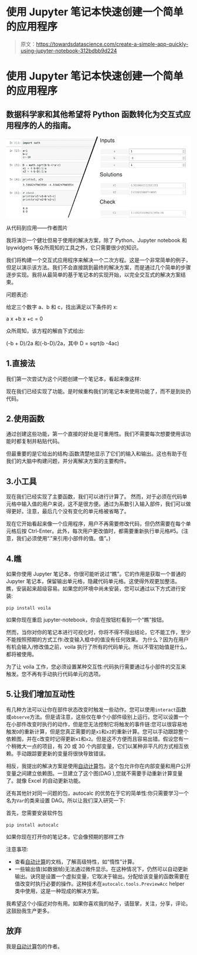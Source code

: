 # 使用 Jupyter 笔记本快速创建一个简单的应用程序

> 原文：<https://towardsdatascience.com/create-a-simple-app-quickly-using-jupyter-notebook-312bdbb9d224>

# 使用 Jupyter 笔记本快速创建一个简单的应用程序

## 数据科学家和其他希望将 Python 函数转化为交互式应用程序的人的指南。

![](img/f639772f33ffbdf9e35fab505eedbbec.png)

从代码到应用——作者图片

我将演示一个健壮但易于使用的解决方案，除了 Python、Jupyter notebook 和 Ipywidgets 等众所周知的工具之外，它只需要很少的知识。

我们将构建一个交互式应用程序来解决一个二次方程。这是一个非常简单的例子，但足以演示该方法。我们不会直接跳到最终的解决方案，而是通过几个简单的步骤逐步实现。我将从最简单的基于笔记本的实现开始，以完全交互式的解决方案结束。

问题表述:

给定三个数字 a、b 和 c，找出满足以下条件的 x:

a x +b x +c = 0

众所周知，该方程的解由下式给出:

(-b + D)/2a 和(-b-D)/2a，其中 D = sqrt(b -4ac)

## 1.直接法

我们第一次尝试为这个问题创建一个笔记本，看起来像这样:

现在我们已经实现了功能。是时候重构我们的笔记本来使用功能了，而不是到处扔代码。

## 2.使用函数

通过创建这些功能，第一个直接的好处是可重用性。我们不需要每次想要使用该功能时都复制并粘贴代码。

但最重要的是它给出的结构:函数清楚地显示了它们的输入和输出。这也有助于在我们的大脑中构建问题，并分离解决方案的主要构件。

## 3.小工具

现在我们已经实现了主要函数，我们可以进行计算了。
然而，对于必须在代码单元格中输入值的用户来说，这不是很方便。通过为系数引入输入部件，我们可以做得更好。注意，最后几个没有变化的单元格被省略了。

现在它开始看起来像一个应用程序，用户不再需要修改代码，但仍然需要在每个单元格后按 Ctrl-Enter。此外，每次用户更改值时，都需要重新执行单元格#5。(注意，我们必须使用“.”来引用小部件的值。值”。)

## 4.瞧

如果你使用 Jupyter 笔记本，你很可能听说过“瞧”。它的作用是获取一个普通的 Jupyter 笔记本，保留输出单元格，隐藏代码单元格。这使得外观更加整洁。
瞧，安装起来超级容易。如果您的环境中尚未安装，您可以通过以下方式进行安装:

`pip install voila`

如果你现在重启 jupyter-notebook，你会在按钮栏看到一个“瞧”按钮。

然而，当你对你的笔记本进行可视化时，你将不得不得出结论，它不能工作，至少不能按照预期的方式工作:改变输入框中的值没有任何效果。
为什么？因为在用户有机会输入/修改值之前，voila 执行了所有的代码单元。所以不管初始值是什么，都将被使用。

为了让 voila 工作，您必须设置某种交互性:代码执行需要通过与小部件的交互来触发。您不再有手动执行代码单元的选项。

## 5.让我们增加互动性

有几种方法可以让你在部件状态改变时触发一些动作。您可以使用`interact`函数或`observe`方法。但是请注意，这些仅在单个小部件级别上运行。您可以设置一个在小部件改变时执行的动作，但是您无法控制它将触发的事件链:您可以很容易地触发`D`的重新计算，但是您真正需要的是`x1`和`x2`的重新计算。您可以手动跟踪整个依赖图，并在`c`改变时记得更新`x1`和`x2`。但是这不方便而且容易出错。假设您有一个稍微大一点的项目，有 20 或 30 个内部变量，它们以某种非平凡的方式相互依赖。手动跟踪要更新的变量将很快导致错误。

相反，我提出的解决方案是使用[自动计算](https://autocalc.readthedocs.io/en/latest/)包。这个包允许你在内部变量和用户公开变量之间建立依赖图。一旦建立了这个图(DAG ),您就不需要手动重新计算变量了。就像 Excel 的自动更新功能。

还有其他针对同一问题的包，autocalc 的优势在于它的简单性:你只需要学习一个名为`Var`的类来设置 DAG。所以让我们深入研究一下:

首先，您需要安装软件包

`pip install autocalc`

如果你现在打开你的笔记本，它会像预期的那样工作

注意事项:

*   查看[自动计算](https://autocalc.readthedocs.io/en/latest/index.html)的文档，了解高级特性，如“惰性”计算。
*   一些输出值(如数据帧)无法通过微件显示。在这种情况下，仍然可以自动更新输出。诀窍是设置一个虚拟变量，它取决于输出。分配给该变量的函数需要在值改变时执行必要的操作。这种技术在`autocalc.tools.PreviewAcc` helper 类中使用，这是一种现成的解决方案。

我希望这个小描述对你有用。如果你喜欢我的帖子，请鼓掌，关注，分享，评论。这鼓励我生产更多。

## 放弃

我是[自动计算](https://github.com/kefirbandi/autocalc)包的作者。